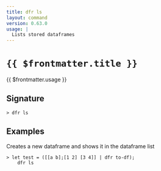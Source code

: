 ```yaml
---
title: dfr ls
layout: command
version: 0.63.0
usage: |
  Lists stored dataframes
---
```


# `{{ $frontmatter.title }}`

<div style='white-space: pre-wrap;'>{{ $frontmatter.usage }}</div>

## Signature

```> dfr ls ```

## Examples

Creates a new dataframe and shows it in the dataframe list
```shell
> let test = ([[a b];[1 2] [3 4]] | dfr to-df);
    dfr ls
```
